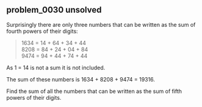 ## problem_0030 unsolved
Surprisingly there are only three numbers that can be written as the sum of
fourth powers of their digits:

> 1634 = 14 \+ 64 \+ 34 \+ 44  
>  8208 = 84 \+ 24 \+ 04 \+ 84  
>  9474 = 94 \+ 44 \+ 74 \+ 44

As 1 = 14 is not a sum it is not included.

The sum of these numbers is 1634 + 8208 + 9474 = 19316.

Find the sum of all the numbers that can be written as the sum of fifth powers
of their digits.


